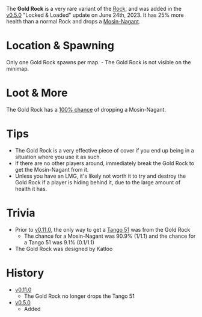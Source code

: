 The **Gold Rock** is a very rare variant of the [Rock](/obstacles/rock), and was added in the [v0.5.0](https://github.com/HasangerGames/suroi/releases/tag/v0.5.0) "Locked & Loaded" update on June 24th, 2023. It has 25% more health than a normal Rock and drops a [Mosin-Nagant](/weapons/guns/mosin).

# Location & Spawning

Only one Gold Rock spawns per map. - The Gold Rock is not visible on the minimap.

# Loot & More

The Gold Rock has a [100% chance](/loot#gold_rock) of dropping a Mosin-Nagant.

# Tips

- The Gold Rock is a very effective piece of cover if you end up being in a situation where you use it as such.
- If there are no other players around, immediately break the Gold Rock to get the Mosin-Nagant from it.
- Unless you have an LMG, it's likely not worth it to try and destroy the Gold Rock if a player is hiding behind it, due to the large amount of health it has.

# Trivia

- Prior to [v0.11.0](https://github.com/HasangerGames/suroi/releases/tag/v0.11.0), the only way to get a [Tango 51](/weapons/guns/tango_51) was from the Gold Rock
  - The chance for a Mosin-Nagant was 90.9% (1/1.1) and the chance for a Tango 51 was 9.1% (0.1/1.1)
- The Gold Rock was designed by Katloo

# History

- [v0.11.0](https://github.com/HasangerGames/suroi/releases/tag/v0.11.0)
  - The Gold Rock no longer drops the Tango 51
- [v0.5.0](https://github.com/HasangerGames/suroi/releases/tag/v0.5.0)
  - Added
